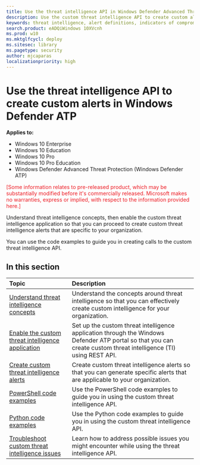```yaml
---
title: Use the threat intelligence API in Windows Defender Advanced Threat Protection to create custom alerts
description: Use the custom threat intelligence API to create custom alerts for your organization.
keywords: threat intelligence, alert definitions, indicators of compromise
search.product: eADQiWindows 10XVcnh
ms.prod: w10
ms.mktglfcycl: deploy
ms.sitesec: library
ms.pagetype: security
author: mjcaparas
localizationpriority: high
---
```


# Use the threat intelligence API to create custom alerts in Windows Defender ATP

**Applies to:**

- Windows 10 Enterprise
- Windows 10 Education
- Windows 10 Pro
- Windows 10 Pro Education
- Windows Defender Advanced Threat Protection (Windows Defender ATP)

<span style="color:#ED1C24;">[Some information relates to pre-released product, which may be substantially modified before it's commercially released. Microsoft makes no warranties, express or implied, with respect to the information provided here.]</span>

Understand threat intelligence concepts, then enable the custom threat intelligence application so that you can proceed to create custom threat intelligence alerts that are specific to your organization.

You can use the code examples to guide you in creating calls to the custom threat intelligence API.

## In this section

Topic | Description
:---|:---
[Understand threat intelligence concepts](threat-indicator-concepts-windows-defender-advanced-threat-protection.md) |  Understand the concepts around threat intelligence so that you can effectively create custom intelligence for your organization.
[Enable the custom threat intelligence application](enable-custom-ti-windows-defender-advanced-threat-protection.md) | Set up the custom threat intelligence application through the Windows Defender ATP portal so that you can create custom threat intelligence (TI) using REST API.
[Create custom threat intelligence alerts](custom-ti-api-windows-defender-advanced-threat-protection.md) | Create custom threat intelligence alerts so that you can generate specific alerts that are applicable to your organization.
[PowerShell code examples](powershell-example-code-windows-defender-advanced-threat-protection.md) | Use the PowerShell code examples to guide you in using the custom threat intelligence API.
[Python code examples](python-example-code-windows-defender-advanced-threat-protection.md) | Use the Python code examples to guide you in using the custom threat intelligence API.
[Troubleshoot custom threat intelligence issues](troubleshoot-custom-ti-windows-defender-advanced-threat-protection.md) | Learn how to address possible issues you might encounter while using the threat intelligence API.
